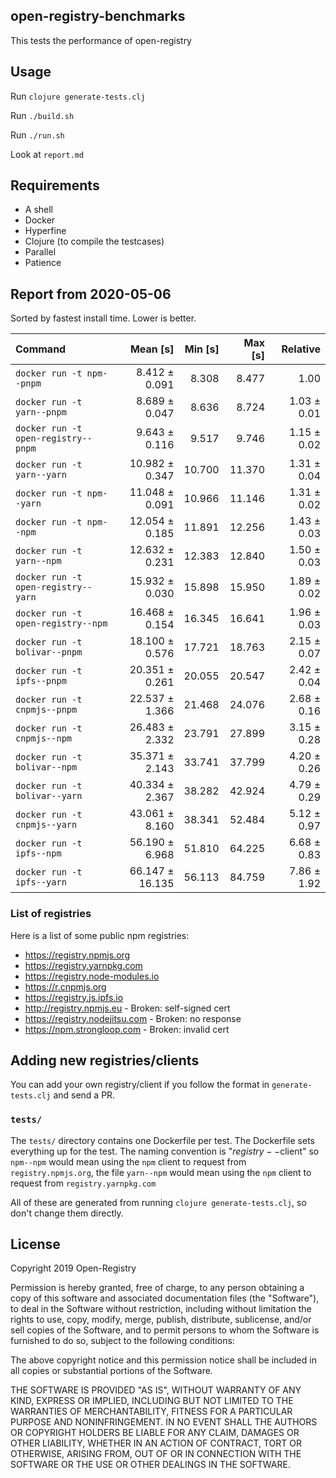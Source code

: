 ## open-registry-benchmarks

This tests the performance of open-registry

## Usage

Run `clojure generate-tests.clj`

Run `./build.sh`

Run `./run.sh`

Look at `report.md`

## Requirements

- A shell
- Docker
- Hyperfine
- Clojure (to compile the testcases)
- Parallel
- Patience

<!-- REPORT -->
## Report from 2020-05-06

Sorted by fastest install time. Lower is better.


| Command | Mean [s] | Min [s] | Max [s] | Relative |
|:---|---:|---:|---:|---:|
| `docker run -t npm--pnpm` | 8.412 ± 0.091 | 8.308 | 8.477 | 1.00 |
| `docker run -t yarn--pnpm` | 8.689 ± 0.047 | 8.636 | 8.724 | 1.03 ± 0.01 |
| `docker run -t open-registry--pnpm` | 9.643 ± 0.116 | 9.517 | 9.746 | 1.15 ± 0.02 |
| `docker run -t yarn--yarn` | 10.982 ± 0.347 | 10.700 | 11.370 | 1.31 ± 0.04 |
| `docker run -t npm--yarn` | 11.048 ± 0.091 | 10.966 | 11.146 | 1.31 ± 0.02 |
| `docker run -t npm--npm` | 12.054 ± 0.185 | 11.891 | 12.256 | 1.43 ± 0.03 |
| `docker run -t yarn--npm` | 12.632 ± 0.231 | 12.383 | 12.840 | 1.50 ± 0.03 |
| `docker run -t open-registry--yarn` | 15.932 ± 0.030 | 15.898 | 15.950 | 1.89 ± 0.02 |
| `docker run -t open-registry--npm` | 16.468 ± 0.154 | 16.345 | 16.641 | 1.96 ± 0.03 |
| `docker run -t bolivar--pnpm` | 18.100 ± 0.576 | 17.721 | 18.763 | 2.15 ± 0.07 |
| `docker run -t ipfs--pnpm` | 20.351 ± 0.261 | 20.055 | 20.547 | 2.42 ± 0.04 |
| `docker run -t cnpmjs--pnpm` | 22.537 ± 1.366 | 21.468 | 24.076 | 2.68 ± 0.16 |
| `docker run -t cnpmjs--npm` | 26.483 ± 2.332 | 23.791 | 27.899 | 3.15 ± 0.28 |
| `docker run -t bolivar--npm` | 35.371 ± 2.143 | 33.741 | 37.799 | 4.20 ± 0.26 |
| `docker run -t bolivar--yarn` | 40.334 ± 2.367 | 38.282 | 42.924 | 4.79 ± 0.29 |
| `docker run -t cnpmjs--yarn` | 43.061 ± 8.160 | 38.341 | 52.484 | 5.12 ± 0.97 |
| `docker run -t ipfs--npm` | 56.190 ± 6.968 | 51.810 | 64.225 | 6.68 ± 0.83 |
| `docker run -t ipfs--yarn` | 66.147 ± 16.135 | 56.113 | 84.759 | 7.86 ± 1.92 |
<!-- REPORT_END -->

### List of registries

Here is a list of some public npm registries:

- https://registry.npmjs.org
- https://registry.yarnpkg.com
- https://registry.node-modules.io
- https://r.cnpmjs.org
- https://registry.js.ipfs.io
- http://registry.npmjs.eu - Broken: self-signed cert
- https://registry.nodejitsu.com - Broken: no response
- https://npm.strongloop.com - Broken: invalid cert

## Adding new registries/clients

You can add your own registry/client if you follow the format in
`generate-tests.clj` and send a PR.

### `tests/`

The `tests/` directory contains one Dockerfile per test. The Dockerfile
sets everything up for the test. The naming convention is "$registry--$client"
so `npm--npm` would mean using the `npm` client to request from `registry.npmjs.org`,
the file `yarn--npm` would mean using the `npm` client to request from `registry.yarnpkg.com`

All of these are generated from running `clojure generate-tests.clj`, so don't
change them directly.

## License

Copyright 2019 Open-Registry

Permission is hereby granted, free of charge, to any person obtaining a copy of this software and associated documentation files (the "Software"), to deal in the Software without restriction, including without limitation the rights to use, copy, modify, merge, publish, distribute, sublicense, and/or sell copies of the Software, and to permit persons to whom the Software is furnished to do so, subject to the following conditions:

The above copyright notice and this permission notice shall be included in all copies or substantial portions of the Software.

THE SOFTWARE IS PROVIDED "AS IS", WITHOUT WARRANTY OF ANY KIND, EXPRESS OR IMPLIED, INCLUDING BUT NOT LIMITED TO THE WARRANTIES OF MERCHANTABILITY, FITNESS FOR A PARTICULAR PURPOSE AND NONINFRINGEMENT. IN NO EVENT SHALL THE AUTHORS OR COPYRIGHT HOLDERS BE LIABLE FOR ANY CLAIM, DAMAGES OR OTHER LIABILITY, WHETHER IN AN ACTION OF CONTRACT, TORT OR OTHERWISE, ARISING FROM, OUT OF OR IN CONNECTION WITH THE SOFTWARE OR THE USE OR OTHER DEALINGS IN THE SOFTWARE.
